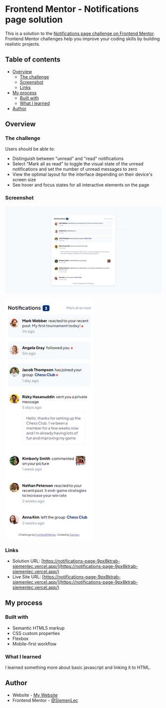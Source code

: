 # Frontend Mentor - Notifications page solution

This is a solution to the [Notifications page challenge on Frontend Mentor](https://www.frontendmentor.io/challenges/notifications-page-DqK5QAmKbC). Frontend Mentor challenges help you improve your coding skills by building realistic projects.

## Table of contents

- [Overview](#overview)
  - [The challenge](#the-challenge)
  - [Screenshot](#screenshot)
  - [Links](#links)
- [My process](#my-process)
  - [Built with](#built-with)
  - [What I learned](#what-i-learned)
- [Author](#author)

## Overview

### The challenge

Users should be able to:

- Distinguish between "unread" and "read" notifications
- Select "Mark all as read" to toggle the visual state of the unread notifications and set the number of unread messages to zero
- View the optimal layout for the interface depending on their device's screen size
- See hover and focus states for all interactive elements on the page

### Screenshot

![](/assets/images/notifications-desktop.png)

![](/assets/images/notifications-mobile.png)

### Links

- Solution URL: [https://notifications-page-9px8ktrab-siemenlec.vercel.app/](https://notifications-page-9px8ktrab-siemenlec.vercel.app/)
- Live Site URL: [https://notifications-page-9px8ktrab-siemenlec.vercel.app/](https://notifications-page-9px8ktrab-siemenlec.vercel.app/)

## My process

### Built with

- Semantic HTML5 markup
- CSS custom properties
- Flexbox
- Mobile-first workflow

### What I learned

I learned something more about basic javascript and linking it to HTML.

## Author

- Website - [My Website](https://www.siemenlecoutre.me)
- Frontend Mentor - [@SiemenLec](https://www.frontendmentor.io/profile/SiemenLec)
